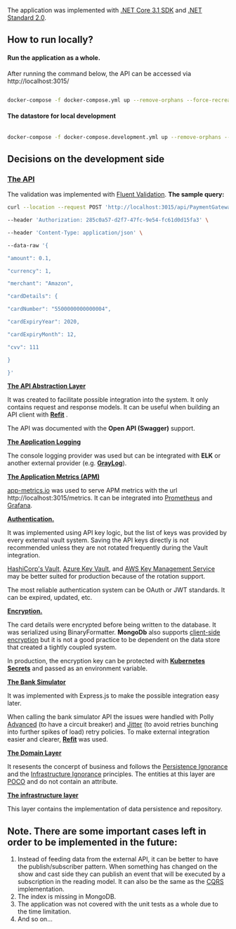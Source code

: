 
 The application was implemented with [.NET Core 3.1 SDK](https://github.com/dotnet/core/tree/master/release-notes/3.1) and [.NET Standard 2.0](https://docs.microsoft.com/en-us/dotnet/standard/net-standard).

## How to run locally? ##

#### Run the application as a whole.

After running the command below, the API can be accessed via http://localhost:3015/
```bash

docker-compose -f docker-compose.yml up --remove-orphans --force-recreate --renew-anon-volumes --build --abort-on-container-exit

```

#### The datastore for local development

```bash

docker-compose -f docker-compose.development.yml up --remove-orphans --force-recreate --renew-anon-volumes --build --abort-on-container-exit

```

## Decisions on the development side ##

### [The API](https://github.com/saddambilalov/payment.gateway/tree/master/src/Api/Payment.Gateway.Api)
The validation was implemented with [Fluent Validation](https://fluentvalidation.net/).
**The sample query:**
```sh
curl --location --request POST 'http://localhost:3015/api/PaymentGateway' \

--header 'Authorization: 285c0a57-d2f7-47fc-9e54-fc61d0d15fa3' \

--header 'Content-Type: application/json' \

--data-raw '{

"amount": 0.1,

"currency": 1,

"merchant": "Amazon",

"cardDetails": {

"cardNumber": "5500000000000004",

"cardExpiryYear": 2020,

"cardExpiryMonth": 12,

"cvv": 111

}

}'
```

**[The API Abstraction Layer](https://github.com/saddambilalov/payment.gateway/tree/master/src/Api/Payment.Gateway.Api.Abstractions)** 

It was created to facilitate possible integration into the system. It only contains request and response models. It can be useful when building an API client with [**Refit**](https://docs.microsoft.com/en-us/aspnet/core/fundamentals/http-requests?view=aspnetcore-3.1) .

The API was documented with the **Open API (Swagger)** support.

**[The Application Logging](https://github.com/saddambilalov/payment.gateway/blob/6975ca5d89754ad246a86f540135cbc13873c119/src/Api/Payment.Gateway.Api/Program.cs#L22)**

The console logging provider was used but can be integrated with **ELK** or another external provider (e.g. [**GrayLog**](https://www.graylog.org/)).

**[The Application Metrics (APM)](https://github.com/saddambilalov/payment.gateway/blob/28f419ae25250c858edfc415d9e69d4bed74c049/src/Api/Payment.Gateway.Api/Program.cs#L18)**

[app-metrics.io](https://www.app-metrics.io/web-monitoring/aspnet-core/) was used to serve APM metrics with the url http://localhost:3015/metrics. It can be integrated into [Prometheus](https://prometheus.io/) and [Grafana](https://grafana.com/grafana/dashboards?search=app+metrics).

**[Authentication.](https://github.com/saddambilalov/payment.gateway/tree/master/src/Api/Payment.Gateway.Api/Authentication)**

It was implemented using API key logic, but the list of keys was provided by every external vault system. Saving the API keys directly is not recommended unless they are not rotated frequently during the Vault integration.

[HashiCorp's Vault,](https://www.vaultproject.io/) [Azure Key Vault](https://azure.microsoft.com/en-us/services/key-vault/), and [AWS Key Management Service](https://aws.amazon.com/kms/) may be better suited for production because of the rotation support.

The most reliable authentication system can be OAuth or JWT standards. It can be expired, updated, etc.

**[Encryption.](https://github.com/saddambilalov/payment.gateway/blob/master/src/Payment.Gateway.Infrastructure/Services/CipherService.cs)**

The card details were encrypted before being written to the database. It was serialized using BinaryFormatter. **MongoDb** also supports [client-side encryption](https://docs.mongodb.com/manual/core/security-client-side-encryption/) but it is not a good practice to be dependent on the data store that created a tightly coupled system.

In production, the encryption key can be protected with **[Kubernetes Secrets](https://kubernetes.io/docs/concepts/configuration/secret/)** and passed as an environment variable.

**[The Bank Simulator](https://github.com/saddambilalov/payment.gateway/tree/master/simulator)**

It was implemented with Express.js to make the possible integration easy later.

When calling the bank simulator API the issues were handled with Polly [Advanced](https://github.com/App-vNext/Polly/wiki/Advanced-Circuit-Breaker) (to have a circuit breaker) and [Jitter](https://github.com/App-vNext/Polly/wiki/Retry-with-jitter) (to avoid retries bunching into further spikes of load) retry policies. To make external integration easier and clearer, [**Refit**](https://docs.microsoft.com/en-us/aspnet/core/fundamentals/http-requests?view=aspnetcore-3.1) was used.

**[The Domain Layer](https://github.com/saddambilalov/payment.gateway/tree/master/src/Payment.Gateway.Domain)**

It resesents the concerpt of business and follows the [Persistence Ignorance](https://deviq.com/persistence-ignorance/) and the [Infrastructure Ignorance](https://ayende.com/blog/3137/infrastructure-ignorance) principles. The entities at this layer are [POCO](https://docs.microsoft.com/en-us/dotnet/architecture/microservices/microservice-ddd-cqrs-patterns/ddd-oriented-microservice) and do not contain an attribute.

**[The infrastructure layer](https://github.com/saddambilalov/payment.gateway/tree/master/src/Payment.Gateway.Infrastructure)**

This layer contains the implementation of data persistence and repository.

## Note. There are some important cases left in order to be implemented in the future: ##
1. Instead of feeding data from the external API, it can be better to have the publish/subscriber pattern. When something has changed on the show and cast side they can publish an event that will be executed by a subscription in the reading model. It can also be the same as the [CQRS](https://learning.oreilly.com/library/view/designing-event-driven-systems/9781492038252/ch07.html) implementation.
2. The index is missing in MongoDB.
3. The application was not covered with the unit tests as a whole due to the time limitation.
4. And so on...
